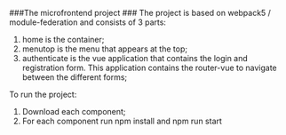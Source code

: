 ###The microfrontend project ###
The project is based on webpack5 / module-federation and consists of 3 parts:
1) home is the container;
2) menutop is the menu that appears at the top;
3) authenticate is the vue application that contains the login and registration form. This application contains the router-vue to navigate between the different forms;

To run the project: 

1) Download each component;
2) For each component run npm install and npm run start